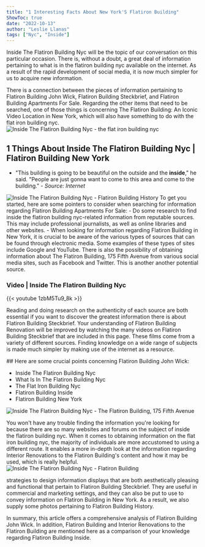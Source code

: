 ```yaml
---
title: "1 Interesting Facts About New York'S Flatiron Building"
ShowToc: true 
date: "2022-10-13"
author: "Leslie Llanas" 
tags: ["Nyc", "Inside"]
---
```


Inside The Flatiron Building Nyc will be the topic of our conversation on this particular occasion. There is, without a doubt, a great deal of information pertaining to what is in the flatiron building nyc available on the internet. As a result of the rapid development of social media, it is now much simpler for us to acquire new information.

There is a connection between the pieces of information pertaining to Flatiron Building John Wick, Flatiron Building Steckbrief, and Flatiron Building Apartments For Sale. Regarding the other items that need to be searched, one of those things is concerning The Flatiron Building: An Iconic Video Location in New York, which will also have something to do with the flat iron building nyc.
<img loading="lazy" src="http://www.globeholidays.net/United_States/New_York/Media/Empire_S_B_New_York.jpg" onerror="this.onerror=null;this.src='https://blogger.googleusercontent.com/img/a/AVvXsEhe7F7TRXHtjiKvHb5vS7DmnxvpHiDyoYyYvm1nHB3Qp2_w3BnM6A2eq4v7FYxCC9bfZt3a9vIMtAYEKUiaDQbHMg-ViyGmRIj39MLp0bGFfgfYw1Dc9q_H-T0wiTm3l0Uq42dETrN9eC8aGJ9_IORZsxST1AcLR7np1koOfcc7tnHa4S8Mwz_xD9d0=s16000';" alt="Inside The Flatiron Building Nyc - the flat iron building nyc" >

## 1 Things About Inside The Flatiron Building Nyc | Flatiron Building New York
-   "This building is going to be beautiful on the outside and the **inside**," he said. "People are just gonna want to come to this area and come to the building." - <cite>Source: Internet</cite>


<img loading="lazy" src="https://newyorkyimby.com/wp-content/uploads/2016/03/Stark_Tower_NYC.png" onerror="this.onerror=null;this.src='https://blogger.googleusercontent.com/img/a/AVvXsEhe7F7TRXHtjiKvHb5vS7DmnxvpHiDyoYyYvm1nHB3Qp2_w3BnM6A2eq4v7FYxCC9bfZt3a9vIMtAYEKUiaDQbHMg-ViyGmRIj39MLp0bGFfgfYw1Dc9q_H-T0wiTm3l0Uq42dETrN9eC8aGJ9_IORZsxST1AcLR7np1koOfcc7tnHa4S8Mwz_xD9d0=s16000';" alt="Inside The Flatiron Building Nyc - Flatiron Building History" >
To get you started, here are some pointers to consider when searching for information regarding Flatiron Building Apartments For Sale:
- Do some research to find inside the flatiron building nyc-related information from reputable sources. This may include professional journalists, as well as online libraries and other websites.
- When looking for information regarding Flatiron Building in New York, it is crucial to be aware of the various types of sources that can be found through electronic media. Some examples of these types of sites include Google and YouTube. There is also the possibility of obtaining information about The Flatiron Building, 175 Fifth Avenue from various social media sites, such as Facebook and Twitter. This is another another potential source.

### Video | Inside The Flatiron Building Nyc
{{< youtube 1zbM5Tu9_8k >}} 


Reading and doing research on the authenticity of each source are both essential if you want to discover the greatest information there is about Flatiron Building Steckbrief.
Your understanding of Flatiron Building Renovation will be improved by watching the many videos on Flatiron Building Steckbrief that are included in this page. These films come from a variety of different sources. Finding knowledge on a wide range of subjects is made much simpler by making use of the internet as a resource.
<script async="async" data-cfasync="false" src="//normallydemandedalter.com/fe63df3c5408708b15d8dc3d9b206b31/invoke.js"></script>
<div id="container-fe63df3c5408708b15d8dc3d9b206b31"></div>
## Here are some crucial points concerning Flatiron Building John Wick:

- Inside The Flatiron Building Nyc
- What Is In The Flatiron Building Nyc
- The Flat Iron Building Nyc
- Flatiron Building Inside
- Flatiron Building New York

 <img loading="lazy" src="https://c1.staticflickr.com/7/6109/6275783971_94d62ea7ce_b.jpg" onerror="this.onerror=null;this.src='https://blogger.googleusercontent.com/img/a/AVvXsEhe7F7TRXHtjiKvHb5vS7DmnxvpHiDyoYyYvm1nHB3Qp2_w3BnM6A2eq4v7FYxCC9bfZt3a9vIMtAYEKUiaDQbHMg-ViyGmRIj39MLp0bGFfgfYw1Dc9q_H-T0wiTm3l0Uq42dETrN9eC8aGJ9_IORZsxST1AcLR7np1koOfcc7tnHa4S8Mwz_xD9d0=s16000';" alt="Inside The Flatiron Building Nyc - The Flatiron Building, 175 Fifth Avenue" >

You won't have any trouble finding the information you're looking for because there are so many websites and forums on the subject of inside the flatiron building nyc.
When it comes to obtaining information on the flat iron building nyc, the majority of individuals are more accustomed to using a different route. It enables a more in-depth look at the information regarding Interior Renovations to the Flatiron Building's content and how it may be used, which is really helpful.
<img loading="lazy" src="http://flashbak.com/wp-content/uploads/2016/10/New-York-City-1979-15.jpg" onerror="this.onerror=null;this.src='https://blogger.googleusercontent.com/img/a/AVvXsEhe7F7TRXHtjiKvHb5vS7DmnxvpHiDyoYyYvm1nHB3Qp2_w3BnM6A2eq4v7FYxCC9bfZt3a9vIMtAYEKUiaDQbHMg-ViyGmRIj39MLp0bGFfgfYw1Dc9q_H-T0wiTm3l0Uq42dETrN9eC8aGJ9_IORZsxST1AcLR7np1koOfcc7tnHa4S8Mwz_xD9d0=s16000';" alt="Inside The Flatiron Building Nyc - Flatiron Building" >

strategies to design information displays that are both aesthetically pleasing and functional that pertain to Flatiron Building Steckbrief. They are useful in commercial and marketing settings, and they can also be put to use to convey information on Flatiron Building in New York. As a result, we also supply some photos pertaining to Flatiron Building History.

In summary, this article offers a comprehensive analysis of Flatiron Building John Wick. In addition, Flatiron Building and Interior Renovations to the Flatiron Building are mentioned here as a comparison of your knowledge regarding Flatiron Building Inside.

	

